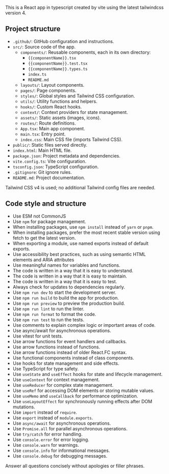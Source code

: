 This is a React app in typescript created by vite using the latest tailwindcss version 4.

## Project structure
- `.github/`: GitHub configuration and instructions.
- `src/`: Source code of the app.
  - `components/`: Reusable components, each in its own directory:
    - `{{componentName}}.tsx`
    - `{{componentName}}.test.tsx`
    - `{{componentName}}.types.ts`
    - `index.ts`
    - `README.md`
  - `layouts/`: Layout components.
  - `pages/`: Page components.
  - `styles/`: Global styles and Tailwind CSS configuration.
  - `utils/`: Utility functions and helpers.
  - `hooks/`: Custom React hooks.
  - `context/`: Context providers for state management.
  - `assets/`: Static assets (images, icons).
  - `routes/`: Route definitions.
  - `App.tsx`: Main app component.
  - `main.tsx`: Entry point.
  - `index.css`: Main CSS file (imports Tailwind CSS).
- `public/`: Static files served directly.
- `index.html`: Main HTML file.
- `package.json`: Project metadata and dependencies.
- `vite.config.ts`: Vite configuration.
- `tsconfig.json`: TypeScript configuration.
- `.gitignore`: Git ignore rules.
- `README.md`: Project documentation.

Tailwind CSS v4 is used; no additional Tailwind config files are needed.

## Code style and structure

- Use ESM not CommonJS
- Use `npm` for package management.
- When installing packages, use `npm install` instead of `yarn` or `pnpm`.
- When installing packages, prefer the most recent stable version using fetch to get the latest version.
- When exporting a module, use named exports instead of default exports.
- Use accessibility best practices, such as using semantic HTML elements and ARIA attributes
- Use meaningful names for variables and functions.
- The code is written in a way that it is easy to understand.
- The code is written in a way that it is easy to maintain.
- The code is written in a way that it is easy to test.
- Always check for updates to dependencies regularly.
- Use `npm run dev` to start the development server.
- Use `npm run build` to build the app for production.
- Use `npm run preview` to preview the production build.
- Use `npm run lint` to run the linter.
- Use `npm run format` to format the code.
- Use `npm run test` to run the tests.
- Use comments to explain complex logic or important areas of code.
- Use async/await for asynchronous operations.
- Use vitest for unit tests.
- Use arrow functions for event handlers and callbacks.
- Use arrow functions instead of functions.
- Use arrow functions instead of older React.FC syntax.
- Use functional components instead of class components.
- Use hooks for state management and side effects.
- Use TypeScript for type safety.
- Use `useState` and `useEffect` hooks for state and lifecycle management.
- Use `useContext` for context management.
- Use `useReducer` for complex state management.
- Use `useRef` for accessing DOM elements or storing mutable values.
- Use `useMemo` and `useCallback` for performance optimization.
- Use `useLayoutEffect` for synchronously running effects after DOM mutations.
- Use `import` instead of `require`.
- Use `export` instead of `module.exports`.
- Use `async/await` for asynchronous operations.
- Use `Promise.all` for parallel asynchronous operations.
- Use `try/catch` for error handling.
- Use `console.error` for error logging.
- Use `console.warn` for warnings.
- Use `console.info` for informational messages.
- Use `console.debug` for debugging messages.

Answer all questions concisely without apologies or filler phrases.
